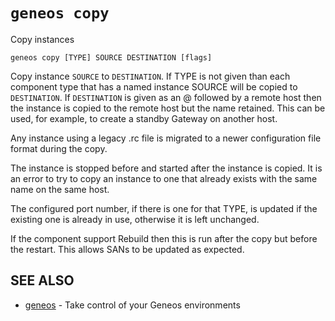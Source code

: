 # `geneos copy`

Copy instances

```text
geneos copy [TYPE] SOURCE DESTINATION [flags]
```

Copy instance `SOURCE` to `DESTINATION`. If TYPE is not given than each component type that has a named instance SOURCE will be copied to `DESTINATION`. If `DESTINATION` is given as an @ followed by a remote host then the instance is copied to the remote host but the name retained. This can be used, for example, to create a standby Gateway on another host.

Any instance using a legacy .rc file is migrated to a newer configuration file format during the copy.

The instance is stopped before and started after the instance is copied. It is an error to try to copy an instance to one that already exists with the same name on the same host.

The configured port number, if there is one for that TYPE, is updated if the existing one is already in use, otherwise it is left unchanged.

If the component support Rebuild then this is run after the copy but before the restart. This allows SANs to be updated as expected.

## SEE ALSO

* [geneos](geneos.md)	 - Take control of your Geneos environments
